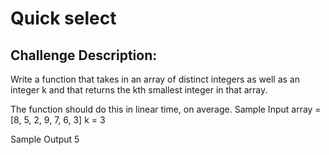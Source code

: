 # Quick select


## Challenge Description:

Write a function that takes in an array of distinct integers as well as an integer k and that returns the kth smallest integer in that array.

The function should do this in linear time, on average.
Sample Input
array = [8, 5, 2, 9, 7, 6, 3]
k = 3

Sample Output 5

